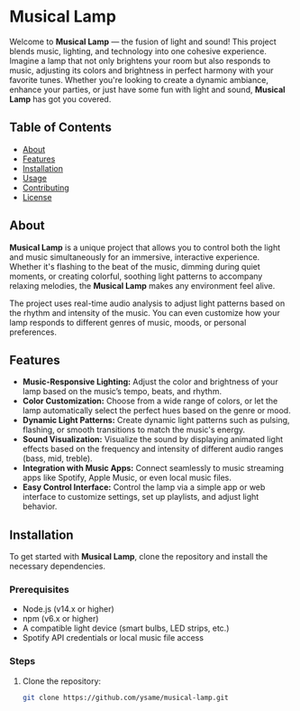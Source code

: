# Musical Lamp

Welcome to **Musical Lamp** — the fusion of light and sound! This project blends music, lighting, and technology into one cohesive experience. Imagine a lamp that not only brightens your room but also responds to music, adjusting its colors and brightness in perfect harmony with your favorite tunes. Whether you're looking to create a dynamic ambiance, enhance your parties, or just have some fun with light and sound, **Musical Lamp** has got you covered.

## Table of Contents

- [About](#about)
- [Features](#features)
- [Installation](#installation)
- [Usage](#usage)
- [Contributing](#contributing)
- [License](#license)

## About

**Musical Lamp** is a unique project that allows you to control both the light and music simultaneously for an immersive, interactive experience. Whether it's flashing to the beat of the music, dimming during quiet moments, or creating colorful, soothing light patterns to accompany relaxing melodies, the **Musical Lamp** makes any environment feel alive.

The project uses real-time audio analysis to adjust light patterns based on the rhythm and intensity of the music. You can even customize how your lamp responds to different genres of music, moods, or personal preferences.

## Features

- **Music-Responsive Lighting:** Adjust the color and brightness of your lamp based on the music’s tempo, beats, and rhythm.
- **Color Customization:** Choose from a wide range of colors, or let the lamp automatically select the perfect hues based on the genre or mood.
- **Dynamic Light Patterns:** Create dynamic light patterns such as pulsing, flashing, or smooth transitions to match the music's energy.
- **Sound Visualization:** Visualize the sound by displaying animated light effects based on the frequency and intensity of different audio ranges (bass, mid, treble).
- **Integration with Music Apps:** Connect seamlessly to music streaming apps like Spotify, Apple Music, or even local music files.
- **Easy Control Interface:** Control the lamp via a simple app or web interface to customize settings, set up playlists, and adjust light behavior.

## Installation

To get started with **Musical Lamp**, clone the repository and install the necessary dependencies.

### Prerequisites

- Node.js (v14.x or higher)
- npm (v6.x or higher)
- A compatible light device (smart bulbs, LED strips, etc.)
- Spotify API credentials or local music file access

### Steps

1. Clone the repository:
   ```bash
   git clone https://github.com/ysame/musical-lamp.git
